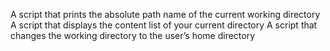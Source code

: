 A script that prints the absolute path name of the current working directory
A script that displays the content list of your current directory
A script that changes the working directory to the user’s home directory
